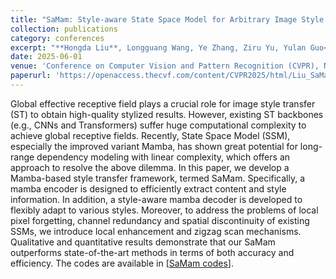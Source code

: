 ```yaml
---
title: "SaMam: Style-aware State Space Model for Arbitrary Image Style Transfer"
collection: publications
category: conferences
excerpt: "**Hongda Liu**, Longguang Wang, Ye Zhang, Ziru Yu, Yulan Guo<br />**CVPR 2025 Highlight**<br/><img src='/images/samam2.png'>"
date: 2025-06-01
venue: 'Conference on Computer Vision and Pattern Recognition (CVPR), Nashville, Tennessee, America'
paperurl: 'https://openaccess.thecvf.com/content/CVPR2025/html/Liu_SaMam_Style-aware_State_Space_Model_for_Arbitrary_Image_Style_Transfer_CVPR_2025_paper.html'
---
```

Global effective receptive field plays a crucial role for image style transfer (ST) to obtain high-quality stylized results. However, existing ST backbones (e.g., CNNs and Transformers) suffer huge computational complexity to achieve global receptive fields. Recently, State Space Model (SSM), especially the improved variant Mamba, has shown great potential for long-range dependency modeling with linear complexity, which offers an approach to resolve the above dilemma. In this paper, we develop a Mamba-based style transfer framework, termed SaMam. Specifically, a mamba encoder is designed to efficiently extract content and style information. In addition, a style-aware mamba decoder is developed to flexibly adapt to various styles. Moreover, to address the problems of local pixel forgetting, channel redundancy and spatial discontinuity of existing SSMs, we introduce local enhancement and zigzag scan mechanisms. Qualitative and quantitative results demonstrate that our SaMam outperforms state-of-the-art methods in terms of both accuracy and efficiency. The codes are available in [[SaMam codes](https://github.com/Chernobyllight/SaMam)].
